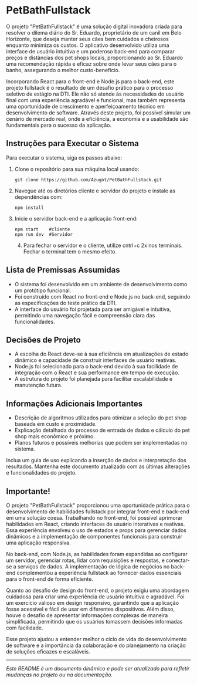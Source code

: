 
# PetBathFullstack

O projeto "PetBathFullstack" é uma solução digital inovadora criada para resolver o dilema diário do Sr. Eduardo, proprietário de um canil em Belo Horizonte, que deseja manter seus cães bem cuidados e cheirosos enquanto minimiza os custos. O aplicativo desenvolvido utiliza uma interface de usuário intuitiva e um poderoso back-end para comparar preços e distâncias dos pet shops locais, proporcionando ao Sr. Eduardo uma recomendação rápida e eficaz sobre onde levar seus cães para o banho, assegurando o melhor custo-benefício.

Incorporando React para o front-end e Node.js para o back-end, este projeto fullstack é o resultado de um desafio prático para o processo seletivo de estágio na DTI. Ele não só atende às necessidades do usuário final com uma experiência agradável e funcional, mas também representa uma oportunidade de crescimento e aperfeiçoamento técnico em desenvolvimento de software. Através deste projeto, foi possível simular um cenário de mercado real, onde a eficiência, a economia e a usabilidade são fundamentais para o sucesso da aplicação.

## Instruções para Executar o Sistema

Para executar o sistema, siga os passos abaixo:

1. Clone o repositório para sua máquina local usando:
   ```
   git clone https://github.com/Azugot/PetBathFullstack.git
   ```
2. Navegue até os diretórios cliente e servidor do projeto e instale as dependências com:
   ```
   npm install
   ```
3. Inicie o servidor back-end e a aplicação front-end:
   ```
   npm start    #cliente
   npm run dev  #Servidor
   ```

   4. Para fechar o servidor e o cliente, utilize cntrl+c 2x nos terminais. Fechar o terminal tem o mesmo efeito.

## Lista de Premissas Assumidas

- O sistema foi desenvolvido em um ambiente de desenvolvimento como um protótipo funcional.
- Foi construído com React no front-end e Node.js no back-end, seguindo as especificações do teste prático da DTI.
- A interface do usuário foi projetada para ser amigável e intuitiva, permitindo uma navegação fácil e compreensão clara das funcionalidades.

## Decisões de Projeto

- A escolha do React deve-se à sua eficiência em atualizações de estado dinâmico e capacidade de construir interfaces de usuário reativas.
- Node.js foi selecionado para o back-end devido à sua facilidade de integração com o React e sua performance em tempo de execução.
- A estrutura do projeto foi planejada para facilitar escalabilidade e manutenção futura.

## Informações Adicionais Importantes

- Descrição de algoritmos utilizados para otimizar a seleção do pet shop baseada em custo e proximidade.
- Explicação detalhada do processo de entrada de dados e cálculo do pet shop mais econômico e próximo.
- Planos futuros e possíveis melhorias que podem ser implementadas no sistema.

Inclua um guia de uso explicando a inserção de dados e interpretação dos resultados. Mantenha este documento atualizado com as últimas alterações e funcionalidades do projeto.


## Importante!
O projeto "PetBathFullstack" proporcionou uma oportunidade prática para o desenvolvimento de habilidades fullstack por integrar front-end e back-end em uma solução coesa. Trabalhando no front-end, foi possível aprimorar habilidades em React, criando interfaces de usuário interativas e reativas. Essa experiência envolveu o uso de estados e props para gerenciar dados dinâmicos e a implementação de componentes funcionais para construir uma aplicação responsiva.

No back-end, com Node.js, as habilidades foram expandidas ao configurar um servidor, gerenciar rotas, lidar com requisições e respostas, e conectar-se a serviços de dados. A implementação de lógica de negócios no back-end complementou a experiência fullstack ao fornecer dados essenciais para o front-end de forma eficiente.

Quanto ao desafio de design do front-end, o projeto exigiu uma abordagem cuidadosa para criar uma experiência de usuário intuitiva e agradável. Foi um exercício valioso em design responsivo, garantindo que a aplicação fosse acessível e fácil de usar em diferentes dispositivos. Além disso, houve o desafio de apresentar informações complexas de maneira simplificada, permitindo que os usuários tomassem decisões informadas com facilidade.

Esse projeto ajudou a entender melhor o ciclo de vida do desenvolvimento de software e a importância da colaboração e do planejamento na criação de soluções eficazes e escaláveis.

---

*Este README é um documento dinâmico e pode ser atualizado para refletir mudanças no projeto ou na documentação.*
